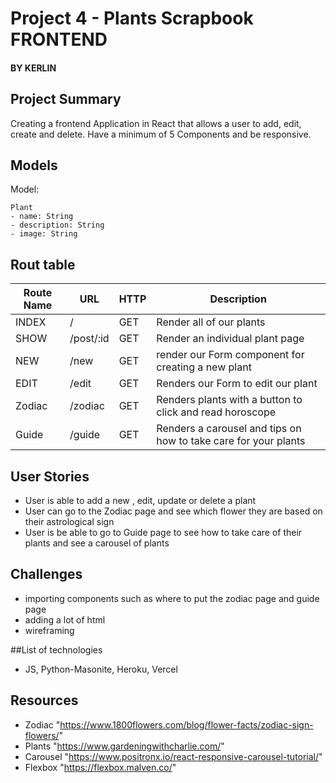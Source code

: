 # Project 4 - Plants Scrapbook FRONTEND
#### BY KERLIN

## Project Summary
Creating a frontend Application in React that allows a user to add, edit, create and delete. Have a minimum of 5 Components and be responsive.

## Models
Model:
```
Plant
- name: String
- description: String
- image: String
```

## Rout table

| Route Name | URL | HTTP | Description |
|-----------|------|-------|-------------|
| INDEX | / | GET | Render all of our plants 
| SHOW | /post/:id | GET | Render an individual plant page
| NEW | /new | GET | render our Form component for creating a new plant
| EDIT | /edit | GET | Renders our Form to edit our plant
| Zodiac | /zodiac | GET | Renders plants with a button to click and read horoscope 
| Guide | /guide | GET | Renders a carousel and tips on how to take care for your plants

## User Stories
 - User is able to add a new , edit, update or delete a plant
 - User can go to the Zodiac page and see which flower they are based on their astrological sign
 - User is be able to go to Guide page to see how to take care of their plants and see a carousel of plants 

## Challenges
- importing components such as where to put the zodiac page and guide page 
- adding a lot of html
- wireframing

##List of technologies
- JS, Python-Masonite, Heroku, Vercel

## Resources
- Zodiac "https://www.1800flowers.com/blog/flower-facts/zodiac-sign-flowers/"
- Plants "https://www.gardeningwithcharlie.com/" 
- Carousel "https://www.positronx.io/react-responsive-carousel-tutorial/"
- Flexbox "https://flexbox.malven.co/"